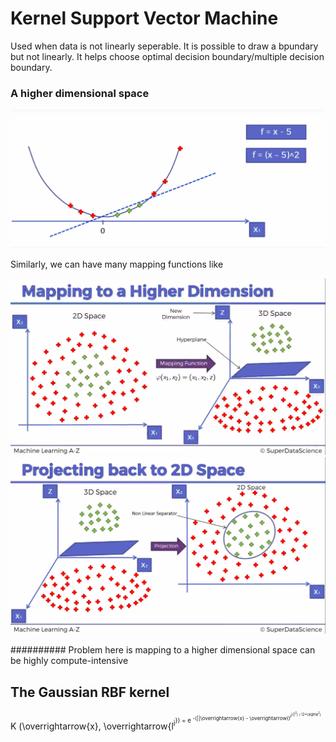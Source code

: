 # Kernel Support Vector Machine

Used when data is not linearly seperable. It is possible to draw a bpundary but not linearly. It helps choose optimal decision boundary/multiple decision boundary.

### A higher dimensional space

![](high.png)  

Similarly, we can have many mapping functions like

![](k1.png) ![](k2.png)

########## Problem here is mapping to a higher dimensional space can be  highly compute-intensive

## The Gaussian RBF kernel

K (\overrightarrow{x}, \overrightarrow{l<sup>i<sup>}) = e <sup>-(||\overrightarrow{x} -  \overrightarrow{l<sup>i<sup>}||<sup>2</sup>) / (2*\sigma<sup>2</sup>)</sup>
